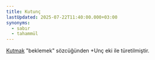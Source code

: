 ```yaml
---
title: Kutunç
lastUpdated: 2025-07-22T11:40:00.000+03:00
synonyms:
  - sabır
  - tahammül
---
```

[Kutmak](/sozluk/kutmak) "beklemek" sözcüğünden +Unç eki ile türetilmiştir.
